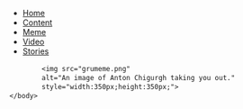 <!DOCTYPE html>
<html>	
	<head>
		<link rel="stylesheet" type="text/css" href="mystyle.css">
			<title>Nisse's site</title>
	</head>
		<body>
		<ul>
			<li><a href="mainpage.html">Home</a></li>
			<li><a href="content.html">Content</a></li>
			<li><a class="active" href="meme.html">Meme</a></li>
			<li><a href="video.html">Video</a></li>
			<li><a href="stories.html">Stories</a></li>
			</ul>
			
			<img src="grumeme.png"
			alt="An image of Anton Chigurgh taking you out."
			style="width:350px;height:350px;">
	</body>
</html>
